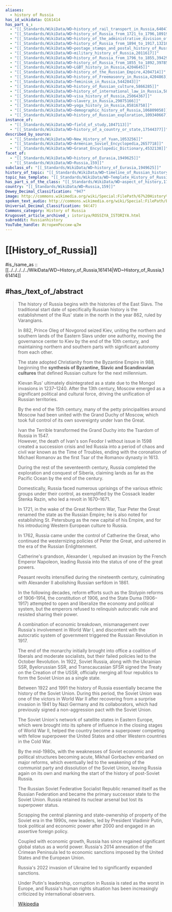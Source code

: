 ```yaml
---
aliases:
  - history of Russia
has_id_wikidata: Q161414
has_part_s_:
  - "[[_Standards/WikiData/WD~history_of_rail_transport_in_Russia,640477]]"
  - "[[_Standards/WikiData/WD~history_of_Russia_from_1721_to_1796,1091985]]"
  - "[[_Standards/WikiData/WD~history_of_the_administrative_division_of_Russia,1192440]]"
  - "[[_Standards/WikiData/WD~history_of_Russia_from_1894_to_1917,1321010]]"
  - "[[_Standards/WikiData/WD~postage_stamps_and_postal_history_of_Russia,1984163]]"
  - "[[_Standards/WikiData/WD~military_history_of_Russia,2011617]]"
  - "[[_Standards/WikiData/WD~history_of_Russia_from_1796_to_1855,3942917]]"
  - "[[_Standards/WikiData/WD~history_of_Russia_from_1855_to_1892,3978541]]"
  - "[[_Standards/WikiData/WD~LGBT_history_in_Russia,4204645]]"
  - "[[_Standards/WikiData/WD~history_of_the_Russian_Empire,4204714]]"
  - "[[_Standards/WikiData/WD~history_of_Freemasonry_in_Russia,4204863]]"
  - "[[_Standards/WikiData/WD~feminism_in_Russia,5442843]]"
  - "[[_Standards/WikiData/WD~history_of_Russian_culture,5866285]]"
  - "[[_Standards/WikiData/WD~history_of_international_law_in_Russia,5868019]]"
  - "[[_Standards/WikiData/WD~visa_history_of_Russia,25064367]]"
  - "[[_Standards/WikiData/WD~slavery_in_Russia,29075166]]"
  - "[[_Standards/WikiData/WD~yoga_history_in_Russia,85816758]]"
  - "[[_Standards/WikiData/WD~demographic_history_of_Russia,106809058]]"
  - "[[_Standards/WikiData/WD~history_of_Russian_exploration,109340667]]"
instance_of:
  - "[[_Standards/WikiData/WD~field_of_study,1047113]]"
  - "[[_Standards/WikiData/WD~history_of_a_country_or_state,17544377]]"
described_by_source:
  - "[[_Standards/WikiData/WD~New_History_of_Yuan,1053256]]"
  - "[[_Standards/WikiData/WD~Armenian_Soviet_Encyclopedia,2657718]]"
  - "[[_Standards/WikiData/WD~Granat_Encyclopedic_Dictionary,4532138]]"
facet_of:
  - "[[_Standards/WikiData/WD~history_of_Eurasia,1949625]]"
  - "[[_Standards/WikiData/WD~Russia,159]]"
subclass_of: "[[_Standards/WikiData/WD~history_of_Eurasia,1949625]]"
history_of_topic: "[[_Standards/WikiData/WD~timeline_of_Russian_history,2372147]]"
topic_has_template: "[[_Standards/WikiData/WD~Template_History_of_Russia,10977508]]"
has_part_s_of_the_class: "[[_Standards/WikiData/WD~aspect_of_history,17524420]]"
country: "[[_Standards/WikiData/WD~Russia,159]]"
Dewey_Decimal_Classification: "947"
image: http://commons.wikimedia.org/wiki/Special:FilePath/67%20History%20of%20the%20Russian%20state%20in%20the%20image%20of%20its%20sovereign%20rulers.jpg
spoken_text_audio: http://commons.wikimedia.org/wiki/Special:FilePath/En-History%20of%20Russia%20%28intro%29.ogg
Universal_Decimal_Classification: 94(47)
Commons_category: History of Russia
Krugosvet_article_archived_: istoriya/ROSSIYA_ISTORIYA.html
subreddit: Russianhistory
YouTube_handle: ИсторияРоссии-щ7м
---
```


# [[History_of_Russia]] 

#is_/same_as :: [[../../../../../WikiData/WD~History_of_Russia,161414|WD~History_of_Russia,161414]]  

## #has_/text_of_/abstract 

> The history of Russia begins with the histories of the East Slavs. 
> The traditional start date of specifically Russian history is the establishment of the Rus' state 
> in the north in the year 862, ruled by Varangians. 
> 
> In 882, Prince Oleg of Novgorod seized Kiev, 
> uniting the northern and southern lands of the Eastern Slavs under one authority, 
> moving the governance center to Kiev by the end of the 10th century, 
> and maintaining northern and southern parts with significant autonomy from each other. 
> 
> The state adopted Christianity from the Byzantine Empire in 988, 
> beginning the **synthesis of Byzantine, Slavic and Scandinavian cultures** 
> that defined Russian culture for the next millennium. 
> 
> Kievan Rus' ultimately disintegrated as a state due to the Mongol invasions in 1237–1240. 
> After the 13th century, Moscow emerged as a significant political and cultural force, 
> driving the unification of Russian territories. 
> 
> By the end of the 15th century, many of the petty principalities around Moscow 
> had been united with the Grand Duchy of Moscow, 
> which took full control of its own sovereignty under Ivan the Great.
>
> Ivan the Terrible transformed the Grand Duchy into the Tsardom of Russia in 1547.  
> However, the death of Ivan's son Feodor I without issue in 1598 
> created a succession crisis and led Russia into a period of chaos and civil war 
> known as the Time of Troubles, ending with the coronation of Michael Romanov 
> as the first Tsar of the Romanov dynasty in 1613.  
> 
> During the rest of the seventeenth century, 
> Russia completed the exploration and conquest of Siberia, 
> claiming lands as far as the Pacific Ocean by the end of the century.  
> 
> Domestically, Russia faced numerous uprisings of the various ethnic groups under their control, 
> as exemplified by the Cossack leader Stenka Razin, who led a revolt in 1670–1671. 
> 
> In 1721, in the wake of the Great Northern War, 
> Tsar Peter the Great renamed the state as the Russian Empire; 
> he is also noted for establishing St. Petersburg as the new capital of his Empire, 
> and for his introducing Western European culture to Russia. 
> 
> In 1762, Russia came under the control of Catherine the Great, 
> who continued the westernizing policies of Peter the Great, 
> and ushered in the era of the Russian Enlightenment.  
> 
> Catherine's grandson, Alexander I, repulsed an invasion by the French Emperor Napoleon, 
> leading Russia into the status of one of the great powers.
>
> Peasant revolts intensified during the nineteenth century, 
> culminating with Alexander II abolishing Russian serfdom in 1861. 
> 
> In the following decades, reform efforts such as the Stolypin reforms of 1906–1914, 
> the constitution of 1906, and the State Duma (1906–1917) 
> attempted to open and liberalize the economy and political system, 
> but the emperors refused to relinquish autocratic rule and resisted sharing their power. 
> 
> A combination of economic breakdown, 
> mismanagement over Russia's involvement in World War I, 
> and discontent with the autocratic system of government 
> triggered the Russian Revolution in 1917. 
> 
> The end of the monarchy initially brought into office a coalition of liberals and moderate socialists, 
> but their failed policies led to the October Revolution. 
> In 1922, Soviet Russia, along with the Ukrainian SSR, Byelorussian SSR, 
> and Transcaucasian SFSR signed the Treaty on the Creation of the USSR, 
> officially merging all four republics to form the Soviet Union as a single state. 
> 
> Between 1922 and 1991 the history of Russia essentially became the history of the Soviet Union. 
> During this period, the Soviet Union was one of the victors in World War II 
> after recovering from a surprise invasion in 1941 by Nazi Germany and its collaborators, 
> which had previously signed a non-aggression pact with the Soviet Union. 
> 
> The Soviet Union's network of satellite states in Eastern Europe, 
> which were brought into its sphere of influence in the closing stages of World War II, 
> helped the country become a superpower 
> competing with fellow superpower the United States and other Western countries in the Cold War.
>
> By the mid-1980s, 
> with the weaknesses of Soviet economic and political structures becoming acute, 
> Mikhail Gorbachev embarked on major reforms, 
> which eventually led to the weakening of the communist party and dissolution of the Soviet Union, 
> leaving Russia again on its own and marking the start of the history of post-Soviet Russia. 
> 
> The Russian Soviet Federative Socialist Republic renamed itself as the Russian Federation 
> and became the primary successor state to the Soviet Union. 
> Russia retained its nuclear arsenal but lost its superpower status. 
> 
> Scrapping the central planning and state-ownership of property of the Soviet era in the 1990s, 
> new leaders, led by President Vladimir Putin, took political and economic power after 2000 
> and engaged in an assertive foreign policy. 
> 
> Coupled with economic growth, 
> Russia has since regained significant global status as a world power. 
> Russia's 2014 annexation of the Crimean Peninsula 
> led to economic sanctions imposed by the United States and the European Union. 
> 
> Russia's 2022 invasion of Ukraine led to significantly expanded sanctions. 
> 
> Under Putin's leadership, corruption in Russia is rated as the worst in Europe, 
> and Russia's human rights situation has been increasingly criticized by international observers.
>
> [Wikipedia](https://en.wikipedia.org/wiki/History%20of%20Russia) 

